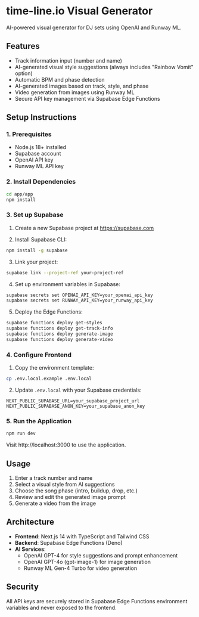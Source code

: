 # time-line.io Visual Generator

AI-powered visual generator for DJ sets using OpenAI and Runway ML.

## Features

- Track information input (number and name)
- AI-generated visual style suggestions (always includes "Rainbow Vomit" option)
- Automatic BPM and phase detection
- AI-generated images based on track, style, and phase
- Video generation from images using Runway ML
- Secure API key management via Supabase Edge Functions

## Setup Instructions

### 1. Prerequisites

- Node.js 18+ installed
- Supabase account
- OpenAI API key
- Runway ML API key

### 2. Install Dependencies

```bash
cd app/app
npm install
```

### 3. Set up Supabase

1. Create a new Supabase project at https://supabase.com

2. Install Supabase CLI:
```bash
npm install -g supabase
```

3. Link your project:
```bash
supabase link --project-ref your-project-ref
```

4. Set up environment variables in Supabase:
```bash
supabase secrets set OPENAI_API_KEY=your_openai_api_key
supabase secrets set RUNWAY_API_KEY=your_runway_api_key
```

5. Deploy the Edge Functions:
```bash
supabase functions deploy get-styles
supabase functions deploy get-track-info
supabase functions deploy generate-image
supabase functions deploy generate-video
```

### 4. Configure Frontend

1. Copy the environment template:
```bash
cp .env.local.example .env.local
```

2. Update `.env.local` with your Supabase credentials:
```
NEXT_PUBLIC_SUPABASE_URL=your_supabase_project_url
NEXT_PUBLIC_SUPABASE_ANON_KEY=your_supabase_anon_key
```

### 5. Run the Application

```bash
npm run dev
```

Visit http://localhost:3000 to use the application.

## Usage

1. Enter a track number and name
2. Select a visual style from AI suggestions
3. Choose the song phase (intro, buildup, drop, etc.)
4. Review and edit the generated image prompt
5. Generate a video from the image

## Architecture

- **Frontend**: Next.js 14 with TypeScript and Tailwind CSS
- **Backend**: Supabase Edge Functions (Deno)
- **AI Services**: 
  - OpenAI GPT-4 for style suggestions and prompt enhancement
  - OpenAI GPT-4o (gpt-image-1) for image generation
  - Runway ML Gen-4 Turbo for video generation

## Security

All API keys are securely stored in Supabase Edge Functions environment variables and never exposed to the frontend.